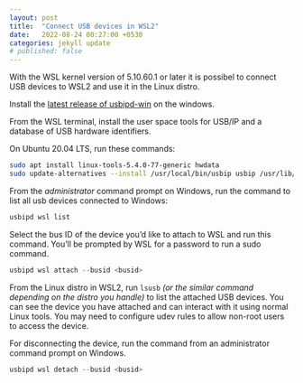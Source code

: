 ```yaml
---
layout: post
title:  "Connect USB devices in WSL2"
date:   2022-08-24 00:27:00 +0530
categories: jekyll update
# published: false
---
```


With the WSL kernel version of 5.10.60.1 or later it is possibel to connect USB devices to WSL2 and use it in the Linux distro.

Install the [latest release of usbipd-win](https://github.com/dorssel/usbipd-win/releases) on the windows.

From the WSL terminal, install the user space tools for USB/IP and a database of USB hardware identifiers.

On Ubuntu 20.04 LTS, run these commands:
```bash
sudo apt install linux-tools-5.4.0-77-generic hwdata
sudo update-alternatives --install /usr/local/bin/usbip usbip /usr/lib/linux-tools/5.4.0-77-generic/usbip 20
```
From the *administrator* command prompt on Windows, run the command to list all usb devices connected to Windows:
```powershell
usbipd wsl list
```
Select the bus ID of the device you’d like to attach to WSL and run this command. You’ll be prompted by WSL for a password to run a sudo command.
```powershell
usbipd wsl attach --busid <busid>
```
From the Linux distro in WSL2, run `lsusb` *(or the similar command depending on the distro you handle)* to list the attached USB devices. You can see the device you have attached and can interact with it using normal Linux tools. You may need to configure udev rules to allow non-root users to access the device.

For disconnecting the device, run the command from an administrator command prompt on Windows.
```powershell
usbipd wsl detach --busid <busid>
```
